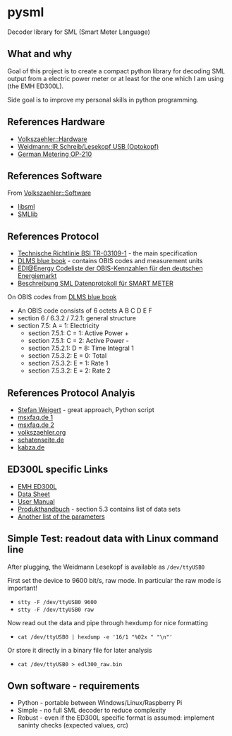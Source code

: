 # pysml
Decoder library for SML (Smart Meter Language)

## What and why
Goal of this project is to create a compact python library for decoding SML output from a electric power meter or at least for the one which I am using (the EMH ED300L).

Side goal is to improve my personal skills in python programming.

## References Hardware

* [Volkszaehler::Hardware](http://wiki.volkszaehler.org/hardware/controllers/ir-schreib-lesekopf-usb-ausgang)
* [Weidmann::IR Schreib/Lesekopf USB (Optokopf)](https://shop.weidmann-elektronik.de/index.php?page=product&info=24)
* [German Metering OP-210](http://www.optical-probe.de/Optical%20probes/op200.html)

## References Software
From [Volkszaehler::Software](http://wiki.volkszaehler.org/software/sml#beispiel_1emh_ed300l)

* [libsml](https://github.com/volkszaehler/libsml)
* [SMLlib](https://github.com/tobiasjeske/SMLlib)

## References Protocol

* [Technische Richtlinie BSI TR-03109-1](https://www.bsi.bund.de/SharedDocs/Downloads/DE/BSI/Publikationen/TechnischeRichtlinien/TR03109/TR-03109-1_Anlage_Feinspezifikation_Drahtgebundene_LMN-Schnittstelle_Teilb.pdf?__blob=publicationFile) - the main specification
* [DLMS blue book](https://www.dlms.com/files/Blue-Book-Ed-122-Excerpt.pdf) - contains OBIS codes and measurement units
* [EDI@Energy Codeliste der OBIS-Kennzahlen für den deutschen Energiemarkt](https://www.edi-energy.de/index.php?id=38&tx_bdew_bdew%5Buid%5D=64&tx_bdew_bdew%5Baction%5D=download&tx_bdew_bdew%5Bcontroller%5D=Dokument&cHash=d2cc24364c4712ad83676043d5cc02f5)
* [Beschreibung SML Datenprotokoll für SMART METER](http://itrona.ch/stuff/F2-2_PJM_5_Beschreibung%20SML%20Datenprotokoll%20V1.0_28.02.2011.pdf)

On OBIS codes from [DLMS blue book](https://www.dlms.com/files/Blue-Book-Ed-122-Excerpt.pdf)

* An OBIS code consists of 6 octets A B C D E F
* section 6 / 6.3.2 / 7.2.1: general structure
* section 7.5: A = 1: Electricity
  * section 7.5.1: C = 1: Active Power +
  * section 7.5.1: C = 2: Active Power -
  * section 7.5.2.1: D = 8: Time Integral 1
  * section 7.5.3.2: E = 0: Total
  * section 7.5.3.2: E = 1: Rate 1
  * section 7.5.3.2: E = 2: Rate 2

## References Protocol Analyis

* [Stefan Weigert](http://www.stefan-weigert.de/php_loader/sml.php) - great approach, Python script
* [msxfaq.de 1](https://www.msxfaq.de/sonst/bastelbude/smartmeter_d0_sml_protokoll.htm)
* [msxfaq.de 2](https://www.msxfaq.de/sonst/bastelbude/smartmeter_d0_sml.htm)
* [volkszaehler.org](https://wiki.volkszaehler.org/hardware/channels/meters/power/edl-ehz/emh-ehz-h1)
* [schatenseite.de](http://www.schatenseite.de/2016/05/30/smart-message-language-stromzahler-auslesen/)
* [kabza.de](http://www.kabza.de/MyHome/SmartMeter.html)

## ED300L specific Links

* [EMH ED300L](https://www.emh-metering.de/produkte/smart-meter/ed300l)
* [Data Sheet](https://www.emh-metering.de/images/Produkt-Dokumentation/Haushaltsz%C3%A4hler/ED300L/ED300L-G-DAB-D-1.00.pdf)
* [User Manual](https://www.emh-metering.de/images/Produkt-Dokumentation/Haushaltsz%C3%A4hler/ED300L/ED300L-G+ED300S-G-BIA-D-1.00.pdf)
* [Produkthandbuch](https://www.ewh.de/fileadmin/user_upload/Stromnetz/Zaehlerstaende/Produktbeschreibung_EMH_ED300L_.pdf) - section 5.3 contains list of data sets
* [Another list of the parameters](http://web1.heissa.de/ED300L.pdf)

## Simple Test: readout data with Linux command line

After plugging, the Weidmann Lesekopf is available as ``` /dev/ttyUSB0 ```

First set the device to 9600 bit/s, raw mode. In particular the raw mode is important!

* ` stty -F /dev/ttyUSB0 9600 `
* ` stty -F /dev/ttyUSB0 raw `

Now read out the data and pipe through hexdump for nice formatting

* ` cat /dev/ttyUSB0 | hexdump -e '16/1 "%02x " "\n"' `

Or store it directly in a binary file for later analysis

* ` cat /dev/ttyUSB0 > edl300_raw.bin `

## Own software - requirements

* Python - portable between Windows/Linux/Raspberry Pi
* Simple - no full SML decoder to reduce complexity
* Robust - even if the ED300L specific format is assumed: implement saninty checks (expected values, crc)

